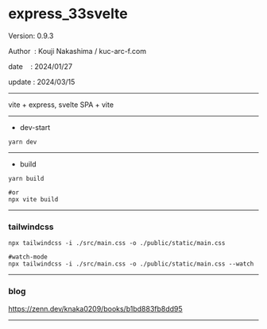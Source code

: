 ﻿# express_33svelte

 Version: 0.9.3

 Author  : Kouji Nakashima / kuc-arc-f.com

 date    : 2024/01/27

 update : 2024/03/15 

***

vite + express, svelte SPA + vite 

***
* dev-start
```
yarn dev
```
***
* build
```
yarn build

#or
npx vite build
```
***
### tailwindcss

```
npx tailwindcss -i ./src/main.css -o ./public/static/main.css

#watch-mode
npx tailwindcss -i ./src/main.css -o ./public/static/main.css --watch
```


***
### blog

https://zenn.dev/knaka0209/books/b1bd883fb8dd95

***

